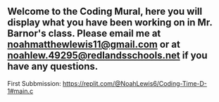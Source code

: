 ## Welcome to the Coding Mural, here you will display what you have been working on in Mr. Barnor's class. Please email me at noahmatthewlewis11@gmail.com or at noahlew.49295@redlandsschools.net if you have any questions.




First Subbmission: https://replit.com/@NoahLewis6/Coding-Time-D-1#main.c

